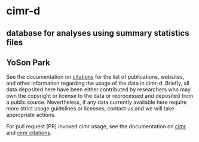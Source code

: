 # cimr-d
## database for analyses using summary statistics files

## YoSon Park

See the documentation on [citations](https://github.com/greenelab/cimr-d/CITATIONS.rst) for the list of publications,
websites, and other information  regarding the usage of the data in cimr-d.
Briefly, all data deposited here have been either contributed by researchers
who may own the copyright or license to the data or reprocessed and deposited
from a public source. Nevertheless, if any data currently available here
require more strict usage guidelines or licenses, contact us and we will take
appropriate actions.

For pull request (PR) invoked cimr usage, see the documentation on [cimr](https://github.com/greenelab/cimr/README.md) and [cimr citations](https://github.com/greenelab/cimr/CITATIONS.rst).

